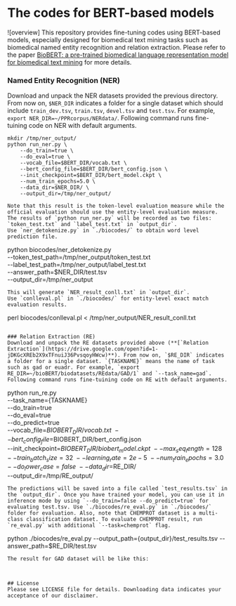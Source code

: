 # The codes for BERT-based models
![overview]
This repository provides fine-tuning codes using BERT-based models, especially designed for biomedical text mining tasks such as biomedical named entity recognition and relation extraction. Please refer to the paper [BioBERT: a pre-trained biomedical language representation model for biomedical text mining](http://doi.org/10.1093/bioinformatics/btz682) for more details.

### Named Entity Recognition (NER)
Download and unpack the NER datasets provided the previous directory. From now on, `$NER_DIR` indicates a folder for a single dataset which should include `train_dev.tsv`, `train.tsv`, `devel.tsv` and `test.tsv`. For example, `export NER_DIR=~/PPRcorpus/NERdata/`. Following command runs fine-tuining code on NER with default arguments.
```
mkdir /tmp/ner_output/
python run_ner.py \
    --do_train=true \
    --do_eval=true \
    --vocab_file=$BERT_DIR/vocab.txt \
    --bert_config_file=$BERT_DIR/bert_config.json \
    --init_checkpoint=$BERT_DIR/bert_model.ckpt \
    --num_train_epochs=5.0 \
    --data_dir=$NER_DIR/ \
    --output_dir=/tmp/ner_output/

Note that this result is the token-level evaluation measure while the official evaluation should use the entity-level evaluation measure. 
The results of `python run_ner.py` will be recorded as two files: `token_test.txt` and `label_test.txt` in `output_dir`. 
Use `ner_detokenize.py` in `./biocodes/` to obtain word level prediction file.
```
python biocodes/ner_detokenize.py \
--token_test_path=/tmp/ner_output/token_test.txt \
--label_test_path=/tmp/ner_output/label_test.txt \
--answer_path=$NER_DIR/test.tsv \
--output_dir=/tmp/ner_output
```
This will generate `NER_result_conll.txt` in `output_dir`.
Use `conlleval.pl` in `./biocodes/` for entity-level exact match evaluation results.
```
perl biocodes/conlleval.pl < /tmp/ner_output/NER_result_conll.txt
```

### Relation Extraction (RE)
Download and unpack the RE datasets provided above (**[`Relation Extraction`](https://drive.google.com/open?id=1-jDKGcXREb2X9xTFnuiJ36PvsqoyHWcw)**). From now on, `$RE_DIR` indicates a folder for a single dataset. `{TASKNAME}` means the name of task such as gad or euadr. For example, `export RE_DIR=~/bioBERT/biodatasets/REdata/GAD/1` and `--task_name=gad`. Following command runs fine-tuining code on RE with default arguments.
```
python run_re.py \
    --task_name={TASKNAME} \
    --do_train=true \
    --do_eval=true \
    --do_predict=true \
    --vocab_file=$BIOBERT_DIR/vocab.txt \
    --bert_config_file=$BIOBERT_DIR/bert_config.json \
    --init_checkpoint=$BIOBERT_DIR/biobert_model.ckpt \
    --max_seq_length=128 \
    --train_batch_size=32 \
    --learning_rate=2e-5 \
    --num_train_epochs=3.0 \
    --do_lower_case=false \
    --data_dir=$RE_DIR/ \
    --output_dir=/tmp/RE_output/ 
```
The predictions will be saved into a file called `test_results.tsv` in the `output_dir`. Once you have trained your model, you can use it in inference mode by using `--do_train=false --do_predict=true` for evaluating test.tsv. Use `./biocodes/re_eval.py` in `./biocodes/` folder for evaluation. Also, note that CHEMPROT dataset is a multi-class classification dataset. To evaluate CHEMPROT result, run `re_eval.py` with additional `--task=chemprot` flag.
```
python ./biocodes/re_eval.py --output_path={output_dir}/test_results.tsv --answer_path=$RE_DIR/test.tsv
```
The result for GAD dataset will be like this:



## License
Please see LICENSE file for details. Downloading data indicates your acceptance of our disclaimer.

